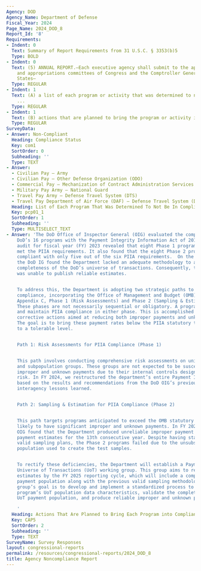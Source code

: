 ```yaml
---
Agency: DOD
Agency_Name: Department of Defense
Fiscal_Year: 2024
Page_Name: 2024_DOD_8
Report_Id: '8'
Requirements:
- Indent: 0
  Text: Summary of Report Requirements from 31 U.S.C. § 3353(b)5
  Type: BOLD
- Indent: 0
  Text: (5) ANNUAL REPORT.—Each executive agency shall submit to the appropriate authorizing
    and appropriations committees of Congress and the Comptroller General of the United
    States—
  Type: REGULAR
- Indent: 1
  Text: (A) a list of each program or activity that was determined to not be in compliance
    ...
  Type: REGULAR
- Indent: 1
  Text: (B) actions that are planned to bring the program or activity into compliance.
  Type: REGULAR
SurveyData:
- Answer: Non-Compliant
  Heading: Compliance Status
  Key: com1
  SortOrder: 0
  Subheading: ''
  Type: TEXT
- Answer:
  - Civilian Pay – Army
  - Civilian Pay – Other Defense Organization (ODO)
  - Commercial Pay – Mechanization of Contract Administration Services (MOCAS)
  - Military Pay Army – National Guard
  - Travel Pay Army – Defense Travel System (DTS)
  - Travel Pay Department of Air Force (DAF) – Defense Travel System (DTS)
  Heading: List of Each Program That Was Determined To Not Be In Compliance
  Key: pcp01_1
  SortOrder: 1
  Subheading: ''
  Type: MULTISELECT_TEXT
- Answer: 'The DoD Office of Inspector General (OIG) evaluated the compliance of the
    DoD’s 16 programs with the Payment Integrity Information Act of 2019 (PIIA). The
    audit for fiscal year (FY) 2023 revealed that eight Phase 1 programs successfully
    met the PIIA requirements. It also found that the eight Phase 2 programs were
    compliant with only five out of the six PIIA requirements.  On the sixth requirement,
    the DoD IG found the Department lacked an adequate methodology to ascertain the
    completeness of the DoD’s universe of transactions. Consequently, the Department
    was unable to publish reliable estimates.


    To address this, the Department is adopting two strategic paths to achieve PIIA
    compliance, incorporating the Office of Management and Budget (OMB) Circular A-123,
    Appendix C, Phase 1 (Risk Assessments) and Phase 2 (Sampling & Estimation) approaches.
    These phases are not necessarily sequential or obligatory. A program can achieve
    and maintain PIIA compliance in either phase. This is accomplished by implementing
    corrective actions aimed at reducing both improper payments and unknown payments.
    The goal is to bring these payment rates below the PIIA statutory threshold or
    to a tolerable level.


    Path 1: Risk Assessments for PIIA Compliance (Phase 1)


    This path involves conducting comprehensive risk assessments on unique data characteristics
    and subpopulation groups. These groups are not expected to be susceptible to significant
    improper and unknown payments due to their internal controls designed to mitigate
    risk. In FY 2024, we restructured the department’s entire Payment Integrity portfolio
    based on the results and recommendations from the DoD OIG’s previous audits and
    interagency lessons learned.


    Path 2: Sampling & Estimation for PIIA Compliance (Phase 2)


    This path targets programs anticipated to exceed the OMB statutory threshold and
    likely to have significant improper and unknown payments. In FY 2023, the DoD
    OIG found that the Department produced unreliable improper payment and unknown
    payment estimates for the 13th consecutive year. Despite having statistically
    valid sampling plans, the Phase 2 programs failed due to the unsubstantiated payment
    population used to create the test samples.


    To rectify these deficiencies, the Department will establish a Payment Integrity
    Universe of Transactions (UoT) working group. This group aims to report reliable
    estimates by the FY 2025 reporting cycle, which will include a complete and reconciled
    payment population along with the previous valid sampling methodology. The working
    group’s goal is to develop and implement a standardized process to identify each
    program’s UoT population data characteristics, validate the completeness of the
    UoT payment population, and produce reliable improper and unknown payment estimates.

    '
  Heading: Actions That Are Planned to Bring Each Program into Compliance
  Key: CAP5
  SortOrder: 2
  Subheading: ''
  Type: TEXT
SurveyName: Survey Responses
layout: congressional-reports
permalink: /resources/congressional-reports/2024_DOD_8
title: Agency Noncompliance Report
---
```

